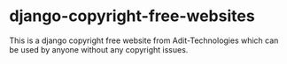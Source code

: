 # django-copyright-free-websites
This is a django copyright free website from Adit-Technologies which can be used by anyone without any copyright issues.
